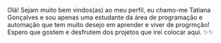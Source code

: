 Olá! Sejam muito bem vindos(as) ao meu perfil, eu chamo-me Tatiana Gonçalves e sou apenas uma estudante da área de programação e automação que tem muito desejo em aprender e viver de progrmção!
Espero que gostem e desfrutem dos projetos que irei colocar aqui. ✨✨
<!---
TatianaTPG/TatianaTPG is a ✨ special ✨ repository because its `README.md` (this file) appears on your GitHub profile.
You can click the Preview link to take a look at your changes.
--->
